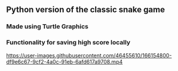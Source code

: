 ## Python version of the classic snake game
### Made using Turtle Graphics
### Functionality for saving high score locally





https://user-images.githubusercontent.com/46455610/166154800-df9e6c67-9cf2-4a0c-91eb-6afd617a9708.mp4








